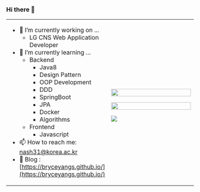### Hi there 👋

<table align="center">
<tr>
 <td valign="top" width="50%">
 
  - 🔭 I’m currently working on ...
    * LG CNS Web Application Developer
  - 🌱 I’m currently learning ...
    + Backend
      * Java8
      * Design Pattern
      * OOP Development
      * DDD
      * SpringBoot
      * JPA
      * Docker
      * Algorithms
    + Frontend
      * Javascript
  - 📫 How to reach me: <a href="mailto:nash31@korea.ac.kr">nash31@korea.ac.kr</a>
  - 📖 Blog : [https://bryceyangs.github.io/](https://bryceyangs.github.io/)
 </td>

 <td>
  <p align="center">
   <img width="100%" src="https://github-readme-stats.vercel.app/api?username=BryceYangS&theme=highcontrast"/>
  </p>
  <p align="center">
   <img width="100%" src="https://github-readme-stats.vercel.app/api/top-langs/?username=BryceYangS&layout=compact&hide=javascript&theme=highcontrast"/>
  </p>
  <a title="Hits" target="_blank" href="https://github.com/BryceYangS/BryceYangS">
    <img src="https://hits.b3log.org/BryceYangS/BryceYangS.svg">
  </a>
 </td>
</tr>
